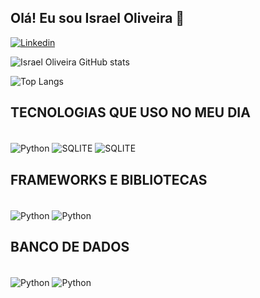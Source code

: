 ## Olá! Eu sou Israel Oliveira 👋

[![Linkedin](https://img.shields.io/badge/LinkedIn-0077B5?style=for-the-badge&logo=linkedin&logoColor=white
)](https://www.linkedin.com/in/israeloliveiradev/)

![Israel Oliveira GitHub stats](https://github-readme-stats.vercel.app/api?username=israeloliveiradev&show_icons=true&theme=transparent) 

![Top Langs](https://github-readme-stats.vercel.app/api/top-langs/?username=israeloliveiradev&layout=compact)




## TECNOLOGIAS QUE USO NO MEU DIA 

<div style="display: inline_block"><br/>
    <img align="center" alt="Python" src="https://img.shields.io/badge/Python-14354C?style=for-the-badge&logo=python&logoColor=white" />
    <img align="center" alt="SQLITE" src="https://img.shields.io/badge/C-00599C?style=for-the-badge&logo=c&logoColor=white" />
    <img align="center" alt="SQLITE" src="https://img.shields.io/badge/Java-ED8B00?style=for-the-badge&logo=openjdk&logoColor=white" />


   ## FRAMEWORKS E BIBLIOTECAS
   <div style="display: inline_block"><br/>
   <img align="center" alt="Python" src="https://img.shields.io/badge/Spring-6DB33F?style=for-the-badge&logo=spring&logoColor=white" />
   <img align="center" alt="Python" src="https://img.shields.io/badge/React-20232A?style=for-the-badge&logo=react&logoColor=61DAFB" />
   
   


  ## BANCO DE DADOS
  <div style="display: inline_block"><br/>
  <img align="center" alt="Python" src="https://img.shields.io/badge/MySQL-005C84?style=for-the-badge&logo=mysql&logoColor=white" />
    <img align="center" alt="Python" src="https://img.shields.io/badge/MongoDB-4EA94B?style=for-the-badge&logo=mongodb&logoColor=white" />
   
</div>
